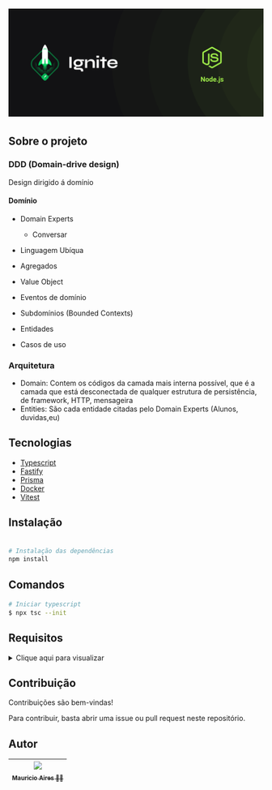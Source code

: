 # ![Cover](.github/assets/cover-nodejs.png)

## Sobre o projeto

### DDD (Domain-drive design)

Design dirigido á domínio

#### Domínio

- Domain Experts
  - Conversar
- Linguagem Ubíqua

- Agregados
- Value Object
- Eventos de domínio
- Subdomínios (Bounded Contexts)
- Entidades
- Casos de uso

### Arquitetura

- Domain: Contem os códigos da camada mais interna possível, que é a camada que está
  desconectada de qualquer estrutura de persistência, de framework, HTTP, mensageira
- Entities: São cada entidade citadas pelo Domain Experts (Alunos, duvidas,eu)

## Tecnologias

- [Typescript](https://www.typescriptlang.org/)
- [Fastify](https://fastify.dev/)
- [Prisma](https://www.prisma.io/)
- [Docker](https://www.docker.com/)
- [Vitest](https://vitest.dev/)

## Instalação

```sh

# Instalação das dependências
npm install

```

## Comandos

```bash
# Iniciar typescript
$ npx tsc --init

```

## Requisitos

<details>
<summary>Clique aqui para visualizar</summary>

## RFs (Requisitos funcionais)

> **RFs**
> As funcionalidades da aplicação, o que o usuário vai poder fazer na aplicação.

- [X]

## RNs (Regras de negócio)

> **RNs**
> Que condições são aplicadas para cada funcionalidade, quais as limitações e permissões um requisito funcional tem.

- [X]

## RNFs (Requisitos não-funcionais)

> **RNFs**
> Requisitos técnicos que os usuários não tem tanta influencia, o usuário não vai ter controle sobre esses requisitos.

- [X]

</details>

## Contribuição

Contribuições são bem-vindas!

Para contribuir, basta abrir uma issue ou pull request neste repositório.

## Autor

| [<img loading="lazy" src="https://github.com/MauricioAires.png" width=115><br><sub>Mauricio Aires 👋🏽</sub>](https://github.com/MauricioAires) |
| :-------------------------------------------------------------------------------------------------------------------------------------------: |

